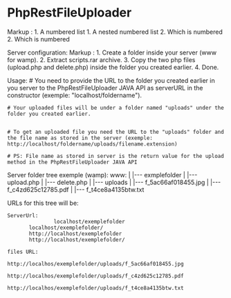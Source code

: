 # PhpRestFileUploader
Markup : 1. A numbered list
              1. A nested numbered list
              2. Which is numbered
          2. Which is numbered

Server configuration:
Markup : 1. Create a folder inside your server (www for wamp).
	 2. Extract scripts.rar archive.
	 3. Copy the two php files (upload.php and delete.php) inside the folder you created earlier.
	 4. Done.


Usage:
	# You need to provide the URL to the folder you created earlier in you server to the PhpRestFileUploader JAVA API as serverURL in the constructor (exemple: "localhost/foldername").


	# Your uploaded files will be under a folder named "uploads" under the folder you created earlier.


	# To get an uploaded file you need the URL to the "uploads" folder and the file name as stored in the server (exemple: http://localhost/foldername/uploads/filename.extension)

	# PS: File name as stored in server is the return value for the upload method in the PhpRestFileUploader JAVA API   




Server folder tree exemple (wamp):
	www:
          |
          |--- exmplefolder
		    |
                    |--- upload.php
		    |
                    |--- delete.php
                    |
                    |--- uploads
			    |
                            |--- f_5ac66af018455.jpg
			    |
                            |--- f_c4zd625c12785.pdf
			    |
                            |--- f_t4ce8a4135btw.txt

URLs for this tree will be:

	ServerUrl: 
                   localhost/exemplefolder
		   localhost/exemplefolder/
		   http://localhost/exemplefolder
		   http://localhost/exemplefolder/

	files URL: 
                   http://localhos/exemplefolder/uploads/f_5ac66af018455.jpg
                   http://localhos/exemplefolder/uploads/f_c4zd625c12785.pdf
                   http://localhos/exemplefolder/uploads/f_t4ce8a4135btw.txt               
